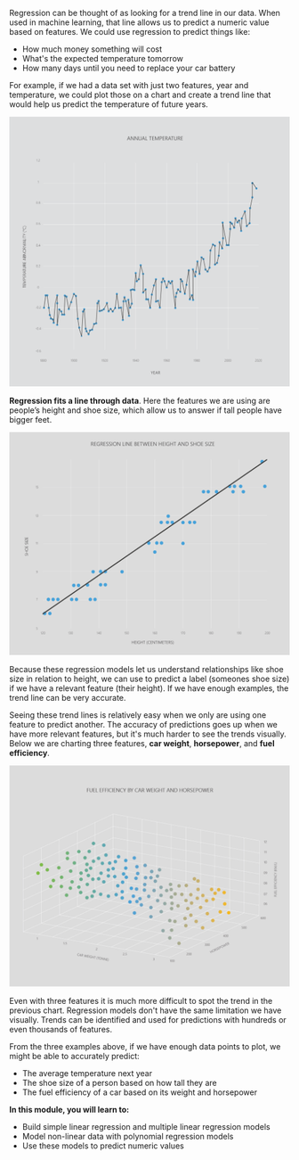Regression can be thought of as looking for a trend line in our data. When used in machine learning, that line allows us to predict a numeric value based on features. We could use regression to predict things like:

* How much money something will cost
* What's the expected temperature tomorrow
* How many days until you need to replace your car battery

For example, if we had a data set with just two features, year and temperature, we could plot those on a chart and create a trend line that would help us predict the temperature of future years.

![Line graph describing the annual temperature. The Y-axis represents temperature abnormality and the X-axis represents the year. The graph shows temperature variation over the years, starting at -0.2-celsius abnormality at 1880. The data points vary between 0 celsius and -0.4 celsius until 1940, but with trend upwards to 1 celsius from 1940 to 2020](../media/2-1-a.png)

**Regression fits a line through data**. Here the features we are using are people’s height and shoe size, which allow us to answer if tall people have bigger feet.

![Scatter plot graph showing height and shoe size with a line of best fit showing a linear relationship between shoe size and height. The Y-axis represents show size and the X-axis represents height in centimeters. The graph shows shoe size beginning at 6, with height at 120 centimeters. As height increases to 200 centimeters, shoe size increases, almost perfectly linearly, from 6 to 15.](../media/2-1-d.png)

Because these regression models let us understand relationships like shoe size in relation to height, we can use to predict a label (someones shoe size) if we have a relevant feature (their height). If we have enough examples, the trend line can be very accurate.

Seeing these trend lines is relatively easy when we only are using one feature to predict another. The accuracy of predictions goes up when we have more relevant features, but it's much harder to see the trends visually. Below we are charting three features, **car weight**, **horsepower**, and **fuel efficiency**.

![3D scatter plot showing Car fuel efficiency by car weight and horsepower. The Y-axis represents fuel efficiency (kilometers per liter), the X-axis represents car weight (tonne), and the Z-axis represents horsepower. Data points begin at 1 tonne, with a high efficiency around 11 kilometers per liter. All data points are between 100 horsepower and 600 horsepower. As car weight increases, the fuel efficiency decreases from 11 kilometers per liter to 6.](../media/2-1-c.png)

Even with three features it is much more difficult to spot the trend in the previous chart. Regression models don't have the same limitation we have visually. Trends can be identified and used for predictions with hundreds or even thousands of features.

From the three examples above, if we have enough data points to plot, we might be able to accurately predict:

* The average temperature next year
* The shoe size of a person based on how tall they are
* The fuel efficiency of a car based on its weight and horsepower

**In this module, you will learn to:**

* Build simple linear regression and multiple linear regression models
* Model non-linear data with polynomial regression models
* Use these models to predict numeric values
